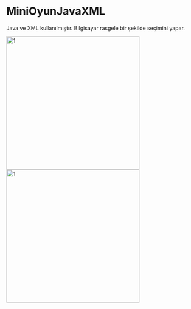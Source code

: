 # MiniOyunJavaXML
Java ve XML kullanılmıştır. Bilgisayar rasgele bir şekilde seçimini yapar.

<img height="350" alt="1" src="https://user-images.githubusercontent.com/116540963/229412482-8edf36dc-36a0-42f6-9abd-38ffc80af6cf.png">     <img height="350" alt="1" src="https://user-images.githubusercontent.com/116540963/229412490-c9fb6255-ca97-485e-983b-bbcbe6808ccb.png">

